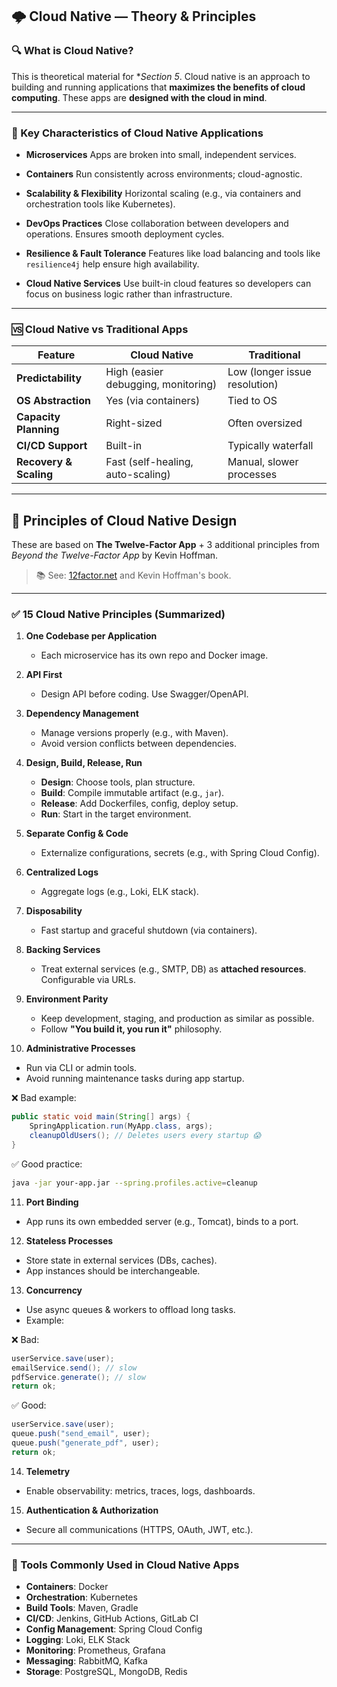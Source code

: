 

## 🌩️ Cloud Native — Theory & Principles

### 🔍 What is Cloud Native?

This is theoretical material for **Section 5*.
Cloud native is an approach to building and running applications that **maximizes the benefits of cloud computing**. These apps are **designed with the cloud in mind**.

---

### 🌟 Key Characteristics of Cloud Native Applications

* **Microservices**
  Apps are broken into small, independent services.

* **Containers**
  Run consistently across environments; cloud-agnostic.

* **Scalability & Flexibility**
  Horizontal scaling (e.g., via containers and orchestration tools like Kubernetes).

* **DevOps Practices**
  Close collaboration between developers and operations. Ensures smooth deployment cycles.

* **Resilience & Fault Tolerance**
  Features like load balancing and tools like `resilience4j` help ensure high availability.

* **Cloud Native Services**
  Use built-in cloud features so developers can focus on business logic rather than infrastructure.

---

### 🆚 Cloud Native vs Traditional Apps

| Feature                | Cloud Native                        | Traditional                   |
| ---------------------- | ----------------------------------- | ----------------------------- |
| **Predictability**     | High (easier debugging, monitoring) | Low (longer issue resolution) |
| **OS Abstraction**     | Yes (via containers)                | Tied to OS                    |
| **Capacity Planning**  | Right-sized                         | Often oversized               |
| **CI/CD Support**      | Built-in                            | Typically waterfall           |
| **Recovery & Scaling** | Fast (self-healing, auto-scaling)   | Manual, slower processes      |

---

## 🧱 Principles of Cloud Native Design

These are based on **The Twelve-Factor App** + 3 additional principles from *Beyond the Twelve-Factor App* by Kevin Hoffman.

> 📚 See: [12factor.net](https://12factor.net) and Kevin Hoffman's book.

---

### ✅ 15 Cloud Native Principles (Summarized)

1. **One Codebase per Application**

    * Each microservice has its own repo and Docker image.

2. **API First**

    * Design API before coding. Use Swagger/OpenAPI.

3. **Dependency Management**

    * Manage versions properly (e.g., with Maven).
    * Avoid version conflicts between dependencies.

4. **Design, Build, Release, Run**

    * **Design**: Choose tools, plan structure.
    * **Build**: Compile immutable artifact (e.g., `jar`).
    * **Release**: Add Dockerfiles, config, deploy setup.
    * **Run**: Start in the target environment.

5. **Separate Config & Code**

    * Externalize configurations, secrets (e.g., with Spring Cloud Config).

6. **Centralized Logs**

    * Aggregate logs (e.g., Loki, ELK stack).

7. **Disposability**

    * Fast startup and graceful shutdown (via containers).

8. **Backing Services**

    * Treat external services (e.g., SMTP, DB) as **attached resources**. Configurable via URLs.

9. **Environment Parity**

    * Keep development, staging, and production as similar as possible.
    * Follow **"You build it, you run it"** philosophy.

10. **Administrative Processes**

* Run via CLI or admin tools.
* Avoid running maintenance tasks during app startup.

❌ Bad example:

```java
public static void main(String[] args) {
    SpringApplication.run(MyApp.class, args);
    cleanupOldUsers(); // Deletes users every startup 😱
}
```

✅ Good practice:

```bash
java -jar your-app.jar --spring.profiles.active=cleanup
```

11. **Port Binding**

* App runs its own embedded server (e.g., Tomcat), binds to a port.

12. **Stateless Processes**

* Store state in external services (DBs, caches).
* App instances should be interchangeable.

13. **Concurrency**

* Use async queues & workers to offload long tasks.
* Example:

❌ Bad:

```java
userService.save(user);
emailService.send(); // slow
pdfService.generate(); // slow
return ok;
```

✅ Good:

```java
userService.save(user);
queue.push("send_email", user);
queue.push("generate_pdf", user);
return ok;
```

14. **Telemetry**

* Enable observability: metrics, traces, logs, dashboards.

15. **Authentication & Authorization**

* Secure all communications (HTTPS, OAuth, JWT, etc.).

---

### 🔧 Tools Commonly Used in Cloud Native Apps

* **Containers**: Docker
* **Orchestration**: Kubernetes
* **Build Tools**: Maven, Gradle
* **CI/CD**: Jenkins, GitHub Actions, GitLab CI
* **Config Management**: Spring Cloud Config
* **Logging**: Loki, ELK Stack
* **Monitoring**: Prometheus, Grafana
* **Messaging**: RabbitMQ, Kafka
* **Storage**: PostgreSQL, MongoDB, Redis

